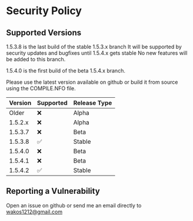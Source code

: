 # Security Policy

## Supported Versions

1.5.3.8 is the last build of the stable 1.5.3.x branch
It will be supported by security updates and bugfixes until 1.5.4.x gets stable
No new features will be added to this branch.

1.5.4.0 is the first build of the beta 1.5.4.x branch.



Please use the latest version available on github or build it from source using the COMPILE.NFO file.




| Version   | Supported          | Release Type |
| ----------| ------------------ |--------------|
| Older     |  :x:               | Alpha        |
| 1.5.2.x   |  :x:               | Alpha        |
| 1.5.3.7   |  :x:               | Beta         |
| 1.5.3.8   | :white_check_mark: | Stable       |
| 1.5.4.0   |  :x:               | Beta         |
| 1.5.4.1   |  :x:               | Beta         |
| 1.5.4.2   | :white_check_mark: | Stable       |

## Reporting a Vulnerability

Open an issue on github or send me an email directly to wakos1212@gmail.com
